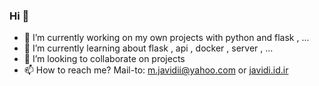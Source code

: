 ### Hi 👋

- 🔭 I’m currently working on my own projects with python and flask , ...
- 🌱 I’m currently learning about flask , api , docker , server , ...
- 👯 I’m looking to collaborate on projects
- 📫 How to reach me? <a mailto="m.javidii@yahoo.com" target="_blank">Mail-to: m.javidii@yahoo.com</a> or <a href="http://javidi.id.ir" target="_blank">javidi.id.ir</a>
